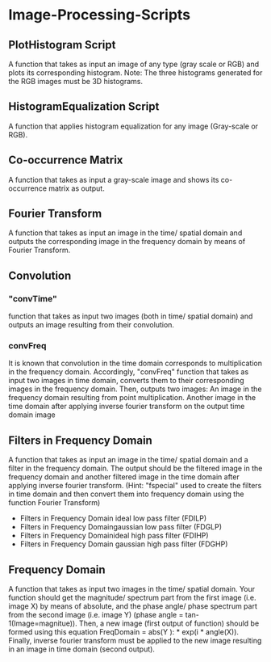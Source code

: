# Image-Processing-Scripts

## PlotHistogram Script

A function that takes as input an image of any type (gray scale or RGB) and plots
its corresponding histogram. 
Note: The three histograms generated for the RGB images must be 3D histograms.


## HistogramEqualization Script

A function that applies histogram equalization for any image (Gray-scale or RGB).

## Co-occurrence Matrix

A function that takes as input a gray-scale image and shows its co-occurrence matrix as output.

## Fourier Transform
A function that takes as input an image in the time/ spatial domain and outputs the corresponding image in the frequency domain by means of Fourier Transform.

## Convolution

### "convTime" 
function that takes as input two images (both in time/ spatial domain) and outputs an image resulting from their convolution.
### convFreq
It is known that convolution in the time domain corresponds to multiplication in
the frequency domain. Accordingly, "convFreq" function that takes as input two images in time domain, converts them to their corresponding images in the frequency domain. Then, outputs two images: An image in the frequency domain resulting from point multiplication. Another image
in the time domain after applying inverse fourier transform on the output time
domain image
## Filters in Frequency Domain
A function that takes as input an image in the time/ spatial domain and a filter in the frequency domain. The output should be the filtered image in the frequency domain and another filtered image in the time domain after applying inverse fourier transform.
(Hint: "fspecial" used to create the filters in time domain and then convert them into frequency domain using the function Fourier Transform)

- Filters in Frequency Domain ideal low pass filter (FDILP)
- Filters in Frequency Domaingaussian low pass filter (FDGLP)
- Filters in Frequency Domainideal high pass filter (FDIHP) 
- Filters in Frequency Domain gaussian high pass filter (FDGHP)

## Frequency Domain 
A function that takes as input two images in the time/ spatial domain. Your function should get the magnitude/ spectrum part from the first image (i.e. image X) by means of absolute, and the phase angle/ phase spectrum part from the second image (i.e. image Y) 
(phase angle = tan-1(Image=magnitue)).
Then, a new image (first output of function) should be formed using this equation
FreqDomain = abs(Y ): * exp(i * angle(X)). Finally, inverse fourier transform must
be applied to the new image resulting in an image in time domain (second output).
